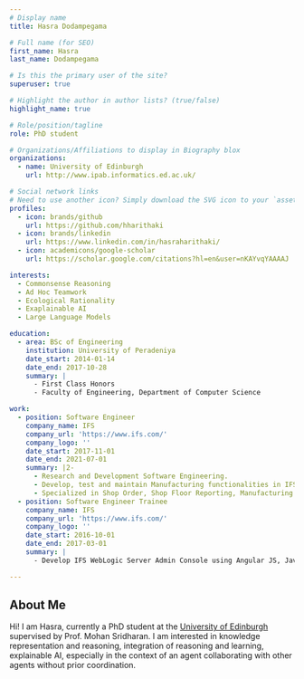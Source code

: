 ```yaml
---
# Display name
title: Hasra Dodampegama

# Full name (for SEO)
first_name: Hasra
last_name: Dodampegama

# Is this the primary user of the site?
superuser: true

# Highlight the author in author lists? (true/false)
highlight_name: true

# Role/position/tagline
role: PhD student

# Organizations/Affiliations to display in Biography blox
organizations:
  - name: University of Edinburgh
    url: http://www.ipab.informatics.ed.ac.uk/

# Social network links
# Need to use another icon? Simply download the SVG icon to your `assets/media/icons/` folder.
profiles:
  - icon: brands/github
    url: https://github.com/hharithaki
  - icon: brands/linkedin
    url: https://www.linkedin.com/in/hasraharithaki/
  - icon: academicons/google-scholar
    url: https://scholar.google.com/citations?hl=en&user=nKAYvqYAAAAJ

interests:
  - Commonsense Reasoning
  - Ad Hoc Teamwork
  - Ecological Rationality
  - Exaplainable AI
  - Large Language Models

education:
  - area: BSc of Engineering
    institution: University of Peradeniya
    date_start: 2014-01-14
    date_end: 2017-10-28
    summary: |
      - First Class Honors
      - Faculty of Engineering, Department of Computer Science

work:
  - position: Software Engineer
    company_name: IFS
    company_url: 'https://www.ifs.com/'
    company_logo: ''
    date_start: 2017-11-01
    date_end: 2021-07-01
    summary: |2-
      - Research and Development Software Engineering.
      - Develop, test and maintain Manufacturing functionalities in IFS Enterprise Resource Planning (ERP) system.
      - Specialized in Shop Order, Shop Floor Reporting, Manufacturing Visual Planning and Defense Management.
  - position: Software Engineer Trainee
    company_name: IFS
    company_url: 'https://www.ifs.com/'
    company_logo: ''
    date_start: 2016-10-01
    date_end: 2017-03-01
    summary: |
      - Develop IFS WebLogic Server Admin Console using Angular JS, Java Script, HTML5 and CSS.

---
```


## About Me

Hi! I am Hasra, currently a PhD student at the <a href="http://www.ipab.informatics.ed.ac.uk/">University of Edinburgh</a> supervised by Prof. Mohan Sridharan. I am interested in knowledge representation and reasoning, integration of reasoning and learning, explainable AI, especially in the context of an agent collaborating with other agents without prior coordination.
